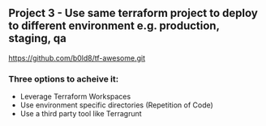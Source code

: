 ## Project 3 - Use same terraform project to deploy to different environment e.g. production, staging, qa

https://github.com/b0ld8/tf-awesome.git


### Three options to acheive it:
- Leverage Terraform Workspaces
- Use environment specific directories (Repetition of Code) 
- Use a third party tool like Terragrunt